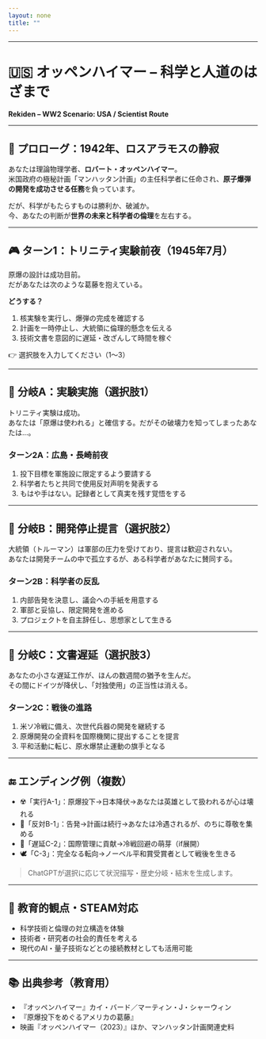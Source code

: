 ```yaml
---
layout: none
title: ""
---
```

    
---

# 🇺🇸 オッペンハイマー – 科学と人道のはざまで  
**Rekiden – WW2 Scenario: USA / Scientist Route**

---

## 📜 プロローグ：1942年、ロスアラモスの静寂

あなたは理論物理学者、**ロバート・オッペンハイマー**。  
米国政府の極秘計画「マンハッタン計画」の主任科学者に任命され、**原子爆弾の開発を成功させる任務**を負っています。

だが、科学がもたらすものは勝利か、破滅か。  
今、あなたの判断が**世界の未来と科学者の倫理**を左右する。

---

## 🎮 ターン1：トリニティ実験前夜（1945年7月）

原爆の設計は成功目前。  
だがあなたは次のような葛藤を抱えている。

**どうする？**

1. 核実験を実行し、爆弾の完成を確認する  
2. 計画を一時停止し、大統領に倫理的懸念を伝える  
3. 技術文書を意図的に遅延・改ざんして時間を稼ぐ

👉 選択肢を入力してください（1〜3）

---

## 🔁 分岐A：実験実施（選択肢1）

トリニティ実験は成功。  
あなたは「原爆は使われる」と確信する。だがその破壊力を知ってしまったあなたは…。

### ターン2A：広島・長崎前夜

1. 投下目標を軍施設に限定するよう要請する  
2. 科学者たちと共同で使用反対声明を発表する  
3. もはや手はない。記録者として真実を残す覚悟をする

---

## 🔁 分岐B：開発停止提言（選択肢2）

大統領（トルーマン）は軍部の圧力を受けており、提言は歓迎されない。  
あなたは開発チームの中で孤立するが、ある科学者があなたに賛同する。

### ターン2B：科学者の反乱

1. 内部告発を決意し、議会への手紙を用意する  
2. 軍部と妥協し、限定開発を進める  
3. プロジェクトを自主辞任し、思想家として生きる

---

## 🔁 分岐C：文書遅延（選択肢3）

あなたの小さな遅延工作が、ほんの数週間の猶予を生んだ。  
その間にドイツが降伏し、「対独使用」の正当性は消える。

### ターン2C：戦後の進路

1. 米ソ冷戦に備え、次世代兵器の開発を継続する  
2. 原爆開発の全資料を国際機関に提出することを提言  
3. 平和活動に転じ、原水爆禁止運動の旗手となる

---

## 🔚 エンディング例（複数）

- ☢️「実行A-1」：原爆投下→日本降伏→あなたは英雄として扱われるが心は壊れる
- 📜「反対B-1」：告発→計画は続行→あなたは冷遇されるが、のちに尊敬を集める
- 🔄「遅延C-2」：国際管理に貢献→冷戦回避の萌芽（if展開）
- 🕊️「C-3」：完全なる転向→ノーベル平和賞受賞者として戦後を生きる

> ChatGPTが選択に応じて状況描写・歴史分岐・結末を生成します。

---

## 🧠 教育的観点・STEAM対応

- 科学技術と倫理の対立構造を体験
- 技術者・研究者の社会的責任を考える
- 現代のAI・量子技術などとの接続教材としても活用可能

---

## 📚 出典参考（教育用）

- 『オッペンハイマー』カイ・バード／マーティン・J・シャーウィン  
- 『原爆投下をめぐるアメリカの葛藤』  
- 映画『オッペンハイマー（2023）』ほか、マンハッタン計画関連史料
